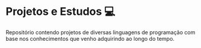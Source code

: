 # Projetos e Estudos   :computer:
Repositório contendo projetos de diversas linguagens de programação com base nos conhecimentos que venho adquirindo ao longo do tempo.

